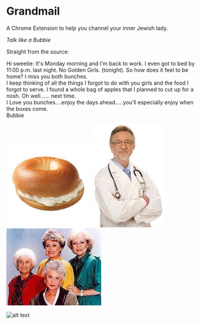 # Grandmail

A Chrome Extension to help you channel your inner Jewish lady.  

*Talk like a Bubbie*  

Straight from the source:

Hi sweetie:
It's Monday morning and I'm back to work.  I even got to bed by 
11:00 p.m. last night.  No Golden Girls.  (tonight).
So how does it feel to be home?  I miss you both bunches.  
I keep thinking of all the things I forgot to do with you girls and the
 food I forgot to serve.  I found a whole bag of apples that I planned 
 to cut up for a nosh.  Oh well...... next time.   
I Love you bunches....enjoy the days ahead.....you'll especially enjoy 
when the boxes come.  
Bubbie 

![alt text](app/images/grandma-stuff/bagel.jpg "Bagels")
![alt text](app/images/grandma-stuff/doctor.jpg "Doctors")
![alt text](app/images/grandma-stuff/golden-girls.jpg "Golden Girls")


![alt text](http://i.giphy.com/c8oSKGsFdpQSQ.gif "Demoooooo")


